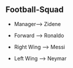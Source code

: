 ## Football-Squad

+ Manager--> Zidene

+ Forward --> Ronaldo

+ Right Wing --> Messi

+ Left Wing --> Neymar
